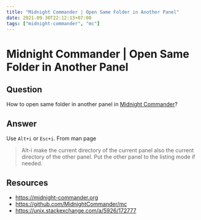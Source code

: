 ```yaml
---
title: "Midnight Commander | Open Same Folder in Another Panel"
date: 2021-09-30T22:12:13+07:00
tags: ["midnight-commander", "mc"]
---
```


# Midnight Commander | Open Same Folder in Another Panel

## Question

How to open same folder in another panel in [Midnight Commander](https://midnight-commander.org)?

## Answer

Use `Alt+i` or `Esc+i`. From man page

<!-- prettier-ignore -->
> Alt-i  make the current directory of the current panel also the current directory of the other panel. Put the other panel to the listing mode if needed.

## Resources

- https://midnight-commander.org
- https://github.com/MidnightCommander/mc
- https://unix.stackexchange.com/a/5926/172777
